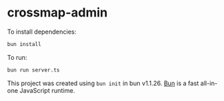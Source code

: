 # crossmap-admin

To install dependencies:

```bash
bun install
```

To run:

```bash
bun run server.ts
```

This project was created using `bun init` in bun v1.1.26. [Bun](https://bun.sh) is a fast all-in-one JavaScript runtime.
